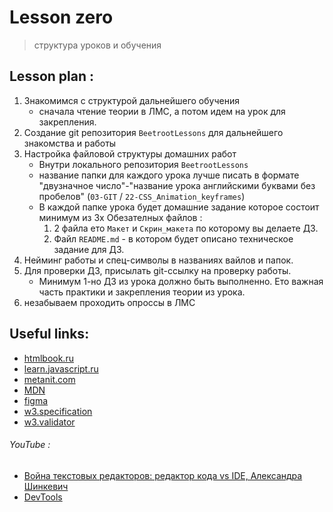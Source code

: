 # Lesson zero 
> структура уроков и обучения


## Lesson plan :
1) Знакомимся с структурой дальнейшего обучения
    - сначала чтение теории в ЛМС, а потом идем на урок для закрепления. 
2) Создание git репозитория `BeetrootLessons` для дальнейшего знакомства и работы
3) Настройка файловой структуры домашних работ
    - Внутри локального репозитория `BeetrootLessons`
    - название папки для каждого урока лучше писать в формате "двузначное число"-"название урока английскими буквами без пробелов"
     (`03-GIT` / `22-CSS_Animation_keyframes`)
    + В каждой папке урока будет домашние задание которое состоит минимум из 3х Обезателных файлов :
        1) 2 файла ето `Макет` и `Скрин_макета` по которому вы делаете ДЗ.
        2) Файл `README.md` - в котором будет описано техническое задание для ДЗ.
4) Нейминг работы и спец-символы в названиях вайлов и папок.
5) Для проверки ДЗ, присылать git-ссылку на проверку работы.
    - Минимум 1-но ДЗ из урока должно быть выполненно. Ето важная часть практики и закрепления теории из урока.
6) незабываем проходить опроссы в ЛМС


## Useful links:
+ [htmlbook.ru](http://htmlbook.ru/html)
+ [learn.javascript.ru](https://learn.javascript.ru/first-steps)
+ [metanit.com](https://metanit.com/web/javascript/)
+ [MDN](https://developer.mozilla.org/)
+ [figma](https://www.figma.com/)
+ [w3.specification](https://html.spec.whatwg.org/multipage/)
+ [w3.validator](https://validator.w3.org/)

###### YouTube :
+ [Война текстовых редакторов: редактор кода vs IDE, Александра Шинкевич](https://youtu.be/OhLIhyCrNGE?list=RDCMUCY35dlJe-V5J_IqzU-XksAg)
+ [DevTools](https://youtu.be/PDP9NNKtEuA)
